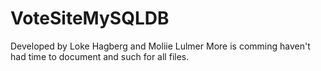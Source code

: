# VoteSiteMySQLDB
Developed by Loke Hagberg and Moliie Lulmer
More is comming haven't had time to document and such for all files.
